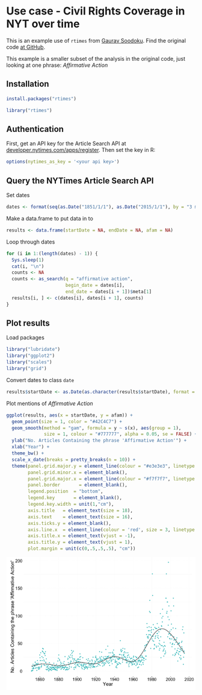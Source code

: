 <!--
%\VignetteEngine{knitr::knitr}
%\VignetteIndexEntry{NYTimes Civil Rights}
%\VignetteEncoding{UTF-8}
-->



Use case - Civil Rights Coverage in NYT over time
=================================================

This is an example use of `rtimes` from [Gaurav Soodoku](http://gbytes.gsood.com/). Find the original code [at GitHub](https://github.com/soodoku/nyt-civil-rights).

This example is a smaller subset of the analysis in the original code, just looking at one phrase: _Affirmative Action_

## Installation


```r
install.packages("rtimes")
```


```r
library("rtimes")
```

## Authentication

First, get an API key for the Article Search API at [developer.nytimes.com/apps/register](http://developer.nytimes.com/apps/register). Then set the key in R:


```r
options(nytimes_as_key = '<your api key>')
```

## Query the NYTimes Article Search API

Set dates


```r
dates <- format(seq(as.Date("1851/1/1"), as.Date("2015/1/1"), by = "3 months"), "%Y%m%d")
```

Make a data.frame to put data in to


```r
results <- data.frame(startDate = NA, endDate = NA, afam = NA)
```

Loop through dates


```r
for (i in 1:(length(dates) - 1)) {
  Sys.sleep(1)
  cat(i, "\n")
  counts <- NA
  counts <- as_search(q = "affirmative action",
                      begin_date = dates[i],
                      end_date = dates[i + 1])$meta[1]
  results[i, ] <- c(dates[i], dates[i + 1], counts)
}
```

## Plot results

Load packages


```r
library("lubridate")
library("ggplot2")
library("scales")
library("grid")
```

Convert dates to class `date`


```r
results$startDate <- as.Date(as.character(results$startDate), format = "%Y%m%d")
```

Plot mentions of _Affirmative Action_


```r
ggplot(results, aes(x = startDate, y = afam)) +
  geom_point(size = 1, color = "#42C4C7") +
  geom_smooth(method = "gam", formula = y ~ s(x), aes(group = 1),
              size = 1, colour = "#777777", alpha = 0.05, se = FALSE) +
  ylab("No. Articles Containing the phrase 'Affirmative Action'") +
  xlab("Year") +
  theme_bw() +
  scale_x_date(breaks = pretty_breaks(n = 10)) +
  theme(panel.grid.major.y = element_line(colour = "#e3e3e3", linetype = "dotted"),
        panel.grid.minor.x = element_blank(),
        panel.grid.major.x = element_line(colour = "#f7f7f7", linetype = "solid"),
        panel.border       = element_blank(),
        legend.position  = "bottom",
        legend.key       = element_blank(),
        legend.key.width = unit(1,"cm"),
        axis.title   = element_text(size = 18),
        axis.text    = element_text(size = 16),
        axis.ticks.y = element_blank(),
        axis.line.x  = element_line(colour = 'red', size = 3, linetype = 'dashed'),
        axis.title.x = element_text(vjust = -1),
        axis.title.y = element_text(vjust = 1),
        plot.margin = unit(c(0,.5,.5,.5), "cm"))
```

![plot of chunk unnamed-chunk-9](figure/unnamed-chunk-9-1.png) 
